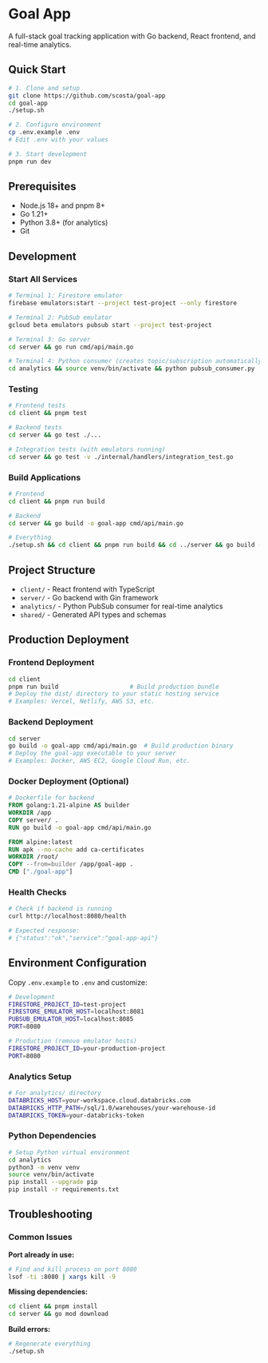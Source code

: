 # Goal App

A full-stack goal tracking application with Go backend, React frontend, and real-time analytics.

## Quick Start

```bash
# 1. Clone and setup
git clone https://github.com/scosta/goal-app
cd goal-app
./setup.sh

# 2. Configure environment
cp .env.example .env
# Edit .env with your values

# 3. Start development
pnpm run dev
```

## Prerequisites

- Node.js 18+ and pnpm 8+
- Go 1.21+
- Python 3.8+ (for analytics)
- Git

## Development

### Start All Services
```bash
# Terminal 1: Firestore emulator
firebase emulators:start --project test-project --only firestore

# Terminal 2: PubSub emulator  
gcloud beta emulators pubsub start --project test-project

# Terminal 3: Go server
cd server && go run cmd/api/main.go

# Terminal 4: Python consumer (creates topic/subscription automatically)
cd analytics && source venv/bin/activate && python pubsub_consumer.py
```

### Testing
```bash
# Frontend tests
cd client && pnpm test

# Backend tests
cd server && go test ./...

# Integration tests (with emulators running)
cd server && go test -v ./internal/handlers/integration_test.go
```

### Build Applications
```bash
# Frontend
cd client && pnpm run build

# Backend  
cd server && go build -o goal-app cmd/api/main.go

# Everything
./setup.sh && cd client && pnpm run build && cd ../server && go build -o goal-app cmd/api/main.go
```

## Project Structure
- `client/` - React frontend with TypeScript
- `server/` - Go backend with Gin framework  
- `analytics/` - Python PubSub consumer for real-time analytics
- `shared/` - Generated API types and schemas

## Production Deployment

### Frontend Deployment
```bash
cd client
pnpm run build                    # Build production bundle
# Deploy the dist/ directory to your static hosting service
# Examples: Vercel, Netlify, AWS S3, etc.
```

### Backend Deployment
```bash
cd server
go build -o goal-app cmd/api/main.go  # Build production binary
# Deploy the goal-app executable to your server
# Examples: Docker, AWS EC2, Google Cloud Run, etc.
```

### Docker Deployment (Optional)
```dockerfile
# Dockerfile for backend
FROM golang:1.21-alpine AS builder
WORKDIR /app
COPY server/ .
RUN go build -o goal-app cmd/api/main.go

FROM alpine:latest
RUN apk --no-cache add ca-certificates
WORKDIR /root/
COPY --from=builder /app/goal-app .
CMD ["./goal-app"]
```

### Health Checks
```bash
# Check if backend is running
curl http://localhost:8080/health

# Expected response:
# {"status":"ok","service":"goal-app-api"}
```

## Environment Configuration

Copy `.env.example` to `.env` and customize:

```bash
# Development
FIRESTORE_PROJECT_ID=test-project
FIRESTORE_EMULATOR_HOST=localhost:8081
PUBSUB_EMULATOR_HOST=localhost:8085
PORT=8080

# Production (remove emulator hosts)
FIRESTORE_PROJECT_ID=your-production-project
PORT=8080
```

### Analytics Setup
```bash
# For analytics/ directory
DATABRICKS_HOST=your-workspace.cloud.databricks.com
DATABRICKS_HTTP_PATH=/sql/1.0/warehouses/your-warehouse-id
DATABRICKS_TOKEN=your-databricks-token
```

### Python Dependencies
```bash
# Setup Python virtual environment
cd analytics
python3 -m venv venv
source venv/bin/activate
pip install --upgrade pip
pip install -r requirements.txt
```

## Troubleshooting

### Common Issues

**Port already in use:**
```bash
# Find and kill process on port 8080
lsof -ti :8080 | xargs kill -9
```

**Missing dependencies:**
```bash
cd client && pnpm install
cd server && go mod download
```

**Build errors:**
```bash
# Regenerate everything
./setup.sh
```